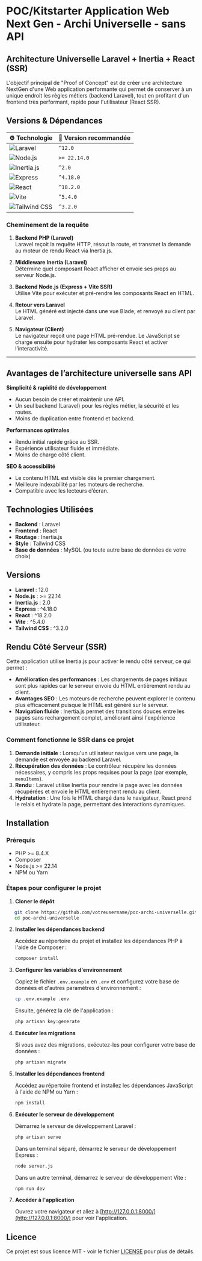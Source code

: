 # POC/Kitstarter Application Web Next Gen - Archi Universelle - sans API

## Architecture Universelle Laravel + Inertia + React (SSR)

L'objectif principal de "Proof of Concept" est de créer une architecture NextGen d'une Web application performante
qui permet de conserver à un unique endroit les règles métiers (backend Laravel), tout en profitant
d'un frontend très performant, rapide pour l'utilisateur (React SSR).  

## Versions & Dépendances

| ⚙️ Technologie     | 🔢 Version recommandée |
|--------------------|------------------------|
| ![Laravel](https://img.shields.io/badge/Laravel-12.0-red?logo=laravel&logoColor=white) | `^12.0` |
| ![Node.js](https://img.shields.io/badge/Node.js-%3E%3D22.14.0-339933?logo=node.js&logoColor=white) | `>= 22.14.0` |
| ![Inertia.js](https://img.shields.io/badge/Inertia.js-2.0-800080?logo=laravel&logoColor=white) | `^2.0` |
| ![Express](https://img.shields.io/badge/Express.js-4.18.0-black?logo=express&logoColor=white) | `^4.18.0` |
| ![React](https://img.shields.io/badge/React-18.2.0-61DAFB?logo=react&logoColor=black) | `^18.2.0` |
| ![Vite](https://img.shields.io/badge/Vite-5.4.0-646CFF?logo=vite&logoColor=white) | `^5.4.0` |
| ![Tailwind CSS](https://img.shields.io/badge/TailwindCSS-3.2.0-38B2AC?logo=tailwindcss&logoColor=white) | `^3.2.0` |


### Cheminement de la requête

1. **Backend PHP (Laravel)**  
   Laravel reçoit la requête HTTP, résout la route, et transmet la demande au moteur de rendu React via Inertia.js.

2. **Middleware Inertia (Laravel)**  
   Détermine quel composant React afficher et envoie ses props au serveur Node.js.

3. **Backend Node.js (Express + Vite SSR)**  
   Utilise Vite pour exécuter et pré-rendre les composants React en HTML.

4. **Retour vers Laravel**  
   Le HTML généré est injecté dans une vue Blade, et renvoyé au client par Laravel.

5. **Navigateur (Client)**  
   Le navigateur reçoit une page HTML pré-rendue. Le JavaScript se charge ensuite pour hydrater les composants React et activer l’interactivité.

---

## Avantages de l’architecture universelle **sans API**

**Simplicité & rapidité de développement**
- Aucun besoin de créer et maintenir une API.
- Un seul backend (Laravel) pour les règles métier, la sécurité et les routes.
- Moins de duplication entre frontend et backend.

**Performances optimales**
- Rendu initial rapide grâce au SSR.
- Expérience utilisateur fluide et immédiate.
- Moins de charge côté client.

**SEO & accessibilité**
- Le contenu HTML est visible dès le premier chargement.
- Meilleure indexabilité par les moteurs de recherche.
- Compatible avec les lecteurs d’écran.


## Technologies Utilisées

- **Backend** : Laravel
- **Frontend** : React
- **Routage** : Inertia.js
- **Style** : Tailwind CSS
- **Base de données** : MySQL (ou toute autre base de données de votre choix)

## Versions

- **Laravel** : 12.0
- **Node.js** : >= 22.14
- **Inertia.js** : 2.0
- **Express** : ^4.18.0
- **React** : ^18.2.0
- **Vite** : ^5.4.0
- **Tailwind CSS** : ^3.2.0

## Rendu Côté Serveur (SSR)

Cette application utilise Inertia.js pour activer le rendu côté serveur, ce qui permet :

- **Amélioration des performances** : Les chargements de pages initiaux sont plus rapides car le serveur envoie du HTML entièrement rendu au client.
- **Avantages SEO** : Les moteurs de recherche peuvent explorer le contenu plus efficacement puisque le HTML est généré sur le serveur.
- **Navigation fluide** : Inertia.js permet des transitions douces entre les pages sans rechargement complet, améliorant ainsi l'expérience utilisateur.

### Comment fonctionne le SSR dans ce projet

1. **Demande initiale** : Lorsqu'un utilisateur navigue vers une page, la demande est envoyée au backend Laravel.
2. **Récupération des données** : Le contrôleur récupère les données nécessaires, y compris les props requises pour la page (par exemple, `menuItems`).
3. **Rendu** : Laravel utilise Inertia pour rendre la page avec les données récupérées et envoie le HTML entièrement rendu au client.
4. **Hydratation** : Une fois le HTML chargé dans le navigateur, React prend le relais et hydrate la page, permettant des interactions dynamiques.

## Installation

### Prérequis

- PHP >= 8.4.X
- Composer
- Node.js >= 22.14
- NPM ou Yarn

### Étapes pour configurer le projet

1. **Cloner le dépôt**
 
```bash
   git clone https://github.com/votreusername/poc-archi-universelle.git
   cd poc-archi-universelle
   ```

2. **Installer les dépendances backend**

   Accédez au répertoire du projet et installez les dépendances PHP à l'aide de Composer :

   ```bash
   composer install
   ```

3. **Configurer les variables d'environnement**

   Copiez le fichier `.env.example` en `.env` et configurez votre base de données et d'autres paramètres d'environnement :

   ```bash
   cp .env.example .env
   ```

   Ensuite, générez la clé de l'application :

   ```bash
   php artisan key:generate
   ```

4. **Exécuter les migrations**

   Si vous avez des migrations, exécutez-les pour configurer votre base de données :

   ```bash
   php artisan migrate
   ```

5. **Installer les dépendances frontend**

   Accédez au répertoire frontend et installez les dépendances JavaScript à l'aide de NPM ou Yarn :

   ```bash
   npm install
   ```

6. **Exécuter le serveur de développement**

   Démarrez le serveur de développement Laravel :

   ```bash
   php artisan serve
   ```

   Dans un terminal séparé, démarrez le serveur de développement Express :

   ```bash
   node server.js
   ```

   Dans un autre terminal, démarrez le serveur de développement Vite :

   ```bash
   npm run dev

7. **Accéder à l'application**

   Ouvrez votre navigateur et allez à [http://127.0.0.1:8000/](http://127.0.0.1:8000/) pour voir l'application.

## Licence

Ce projet est sous licence MIT - voir le fichier [LICENSE](LICENSE) pour plus de détails.

